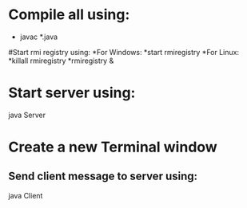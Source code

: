# Compile all using: 
* javac *.java

#Start rmi registry using:
	*For Windows:
		*start rmiregistry
	*For Linux:
		*killall rmiregistry
		*rmiregistry &
		
# Start server using:
java Server

# Create a new Terminal window
## Send client message to server using:
java Client
